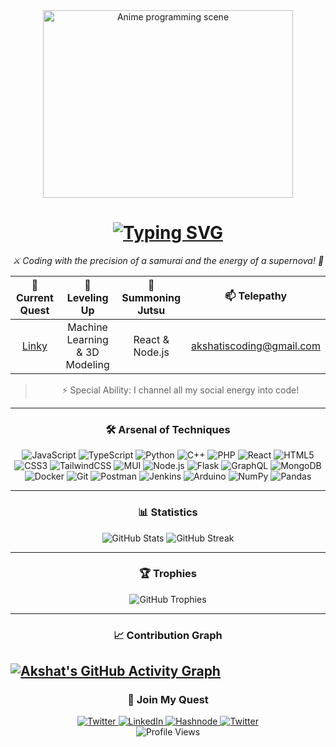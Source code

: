 <div align="center"><img src="https://media.giphy.com/media/3oKIPnAiaMCws8nOsE/giphy.gif" height="300px" width="400px" alt="Anime programming scene"> </div> <h1 align="center"> <a href="https://git.io/typing-svg"> <img src="https://readme-typing-svg.herokuapp.com?font=Fira+Code&weight=600&size=30&pause=1000&color=58A6FF&background=FF6F6F00&center=true&vCenter=true&width=1000&lines=Konnichiwa!+I'm+Akshat+Nathani;Full-stack+Developer+by+Day;Video+Editor+by+Night;Turning+Caffeine+into+Code!" alt="Typing SVG" /> </a> </h1> <p align="center"> <em>⚔️ Coding with the precision of a samurai and the energy of a supernova! 🌟</em> </p> 



<div align= "center">

| 🔭 Current Quest | 🌱 Leveling Up | 💬 Summoning Jutsu | 📫 Telepathy |
|:----------------:|:--------------:|:------------------:|:------------:|
| [Linky](https://github.com/thakksht/Linky.git) | Machine Learning & 3D Modeling | React & Node.js | akshatiscoding@gmail.com |

> ⚡ Special Ability: I channel all my social energy into code!

---
</div>
<div align="center">
 
  <h3>🛠️ Arsenal of Techniques</h3> 

</div>

<div align="center">

![JavaScript](https://img.shields.io/badge/JavaScript-F7DF1E?style=for-the-badge&logo=javascript&logoColor=black)
![TypeScript](https://img.shields.io/badge/TypeScript-007ACC?style=for-the-badge&logo=typescript&logoColor=white)
![Python](https://img.shields.io/badge/Python-3776AB?style=for-the-badge&logo=python&logoColor=white)
![C++](https://img.shields.io/badge/C++-00599C?style=for-the-badge&logo=c%2B%2B&logoColor=white)
![PHP](https://img.shields.io/badge/PHP-777BB4?style=for-the-badge&logo=php&logoColor=white)
![React](https://img.shields.io/badge/React-20232A?style=for-the-badge&logo=react&logoColor=61DAFB)
![HTML5](https://img.shields.io/badge/HTML5-E34F26?style=for-the-badge&logo=html5&logoColor=white)
![CSS3](https://img.shields.io/badge/CSS3-1572B6?style=for-the-badge&logo=css3&logoColor=white)
![TailwindCSS](https://img.shields.io/badge/Tailwind_CSS-38B2AC?style=for-the-badge&logo=tailwind-css&logoColor=white)
![MUI](https://img.shields.io/badge/Material_UI-0081CB?style=for-the-badge&logo=material-ui&logoColor=white)
![Node.js](https://img.shields.io/badge/Node.js-339933?style=for-the-badge&logo=nodedotjs&logoColor=white)
![Flask](https://img.shields.io/badge/Flask-000000?style=for-the-badge&logo=flask&logoColor=white)
![GraphQL](https://img.shields.io/badge/GraphQL-E10098?style=for-the-badge&logo=graphql&logoColor=white)
![MongoDB](https://img.shields.io/badge/MongoDB-4EA94B?style=for-the-badge&logo=mongodb&logoColor=white)
![Docker](https://img.shields.io/badge/Docker-2CA5E0?style=for-the-badge&logo=docker&logoColor=white)
![Git](https://img.shields.io/badge/Git-F05032?style=for-the-badge&logo=git&logoColor=white)
![Postman](https://img.shields.io/badge/Postman-FF6C37?style=for-the-badge&logo=Postman&logoColor=white)
![Jenkins](https://img.shields.io/badge/Jenkins-D24939?style=for-the-badge&logo=Jenkins&logoColor=white)
![Arduino](https://img.shields.io/badge/Arduino-00979D?style=for-the-badge&logo=Arduino&logoColor=white)
![NumPy](https://img.shields.io/badge/Numpy-777BB4?style=for-the-badge&logo=numpy&logoColor=white)
![Pandas](https://img.shields.io/badge/Pandas-2C2D72?style=for-the-badge&logo=pandas&logoColor=white)

</div>

---

<div align="center">
  <h3>📊 Statistics</h3>
</div>

<div align="center">
  <img src="https://github-readme-stats.vercel.app/api?username=thakksht&show_icons=true&theme=tokyonight" alt="GitHub Stats" />
  <img src="https://github-readme-streak-stats.herokuapp.com/?user=thakksht&theme=tokyonight" alt="GitHub Streak" />
</div>

---

<div align="center">
  <h3>🏆 Trophies </h3>
</div>

<div align="center">
  <img src="https://github-profile-trophy.vercel.app/?username=akshat-nathani&theme=tokyonight&no-frame=true&margin-w=15&column=7&size=0.5" alt="GitHub Trophies" />
</div>

---
<div align="center">
<h3>📈 Contribution Graph</h3>
</div>

[![Akshat's GitHub Activity Graph](https://github-readme-activity-graph.vercel.app/graph?username=thakksht&bg_color=1F222E&color=F8D866&line=F85D7F&point=FFFFFF&hide_border=true)](https://github.com/ashutosh00710/github-readme-activity-graph)
---
<div align="center">
  <h3>🤝 Join My Quest</h3>
</div>


<div align="center"> <a href="https://twitter.com/kyzolia"> <img src="https://img.shields.io/badge/Twitter-1DA1F2?style=for-the-badge&logo=twitter&logoColor=white" alt="Twitter"/> </a> <a href="https://linkedin.com/in/akshatnathani"> <img src="https://img.shields.io/badge/LinkedIn-0077B5?style=for-the-badge&logo=linkedin&logoColor=white" alt="LinkedIn"/> </a> <a href="https://akshatnathani.hashnode.dev/"> <img src="https://img.shields.io/badge/Hashnode-2962FF?style=for-the-badge&logo=hashnode&logoColor=white" alt="Hashnode"/> </a>  <a href="https://www.instagram.com/akkshth"> <img src="https://img.shields.io/badge/Instagram-1DA1F2?style=for-the-badge&logo=twitter&logoColor=white" alt="Twitter"/> </a> </div> <div align="center"> <img src="https://komarev.com/ghpvc/?username=akshat-nathani&color=blueviolet&style=flat-square&label=Profile+Views" alt="Profile Views" /> </div>


